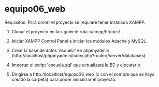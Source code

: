# equipo06_web

Requisitos:
Para correr el proyecto se requiere tener instalado XAMPP.

1. Clonar el proyecto en la siguiente ruta:
   xampp/htdocs/
   
2. Iniciar XAMPP Control Panel e iniciar los módulos Apache y MySQL.

3. Crear la base de datos 'escuela' en phpmyadmin (http://localhost/phpmyadmin/index.php?route=/server/databases)

4. Importar el script 'escuela.sql' que actualizará la BD y ejecutarlo.

5. Dirigirse a http://localhost/equipo06_web (o con el nombre que se haya creado la carpeta) para poder visualizar el proyecto.
  
 
